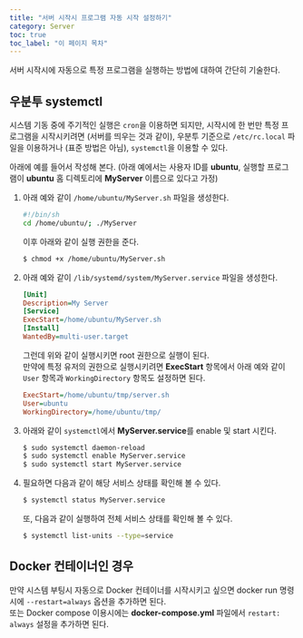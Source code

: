 ```yaml
---
title: "서버 시작시 프로그램 자동 시작 설정하기"
category: Server
toc: true
toc_label: "이 페이지 목차"
---
```


서버 시작시에 자동으로 특정 프로그램을 실행하는 방법에 대하여 간단히 기술한다.

## 우분투 systemctl
시스템 기동 중에 주기적인 실행은 `cron`을 이용하면 되지만, 시작시에 한 번만 특정 프로그램을 시작시키려면 (서버를 띄우는 것과 같이), 우분투 기준으로 `/etc/rc.local` 파일을 이용하거나 (표준 방법은 아님), `systemctl`을 이용할 수 있다.

아래에 예를 들어서 작성해 본다. (아래 예에서는 사용자 ID를 **ubuntu**, 실행할 프로그램이 **ubuntu** 홈 디렉토리에 **MyServer** 이름으로 있다고 가정)

1. 아래 예와 같이 `/home/ubuntu/MyServer.sh` 파일을 생성한다.
   ```sh
   #!/bin/sh
   cd /home/ubuntu/; ./MyServer
   ```
   이후 아래와 같이 실행 권한을 준다.
   ```sh
   $ chmod +x /home/ubuntu/MyServer.sh
   ```
1. 아래 예와 같이 `/lib/systemd/system/MyServer.service` 파일을 생성한다.
   ```ini
   [Unit]
   Description=My Server
   [Service]
   ExecStart=/home/ubuntu/MyServer.sh
   [Install]
   WantedBy=multi-user.target
   ```
   그런데 위와 같이 실행시키면 root 권한으로 실행이 된다.  
   만약에 특정 유저의 권한으로 실행시키려면 **ExecStart** 항목에서 아래 예와 같이 `User` 항목과 `WorkingDirectory` 항목도 설정하면 된다.
   ```ini
   ExecStart=/home/ubuntu/tmp/server.sh
   User=ubuntu
   WorkingDirectory=/home/ubuntu/tmp/
   ```
1. 아래와 같이 `systemctl`에서 **MyServer.service**를 enable 및 start 시킨다.
   ```sh
   $ sudo systemctl daemon-reload
   $ sudo systemctl enable MyServer.service
   $ sudo systemctl start MyServer.service
   ```
1. 필요하면 다음과 같이 해당 서비스 상태를 확인해 볼 수 있다.
   ```sh
   $ systemctl status MyServer.service
   ```
   또, 다음과 같이 실행하여 전체 서비스 상태를 확인해 볼 수 있다.
   ```sh
   $ systemctl list-units --type=service
   ```

## Docker 컨테이너인 경우
만약 시스템 부팅시 자동으로 Docker 컨테이너를 시작시키고 싶으면 docker run 명령시에 `--restart=always` 옵션을 추가하면 된다.  
또는 Docker compose 이용시에는 **docker-compose.yml** 파일에서 `restart: always` 설정을 추가하면 된다.

